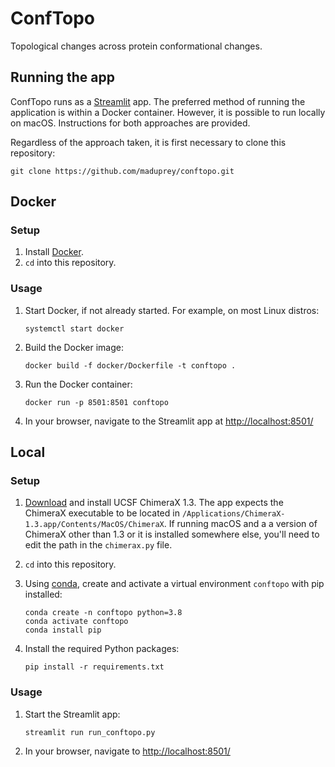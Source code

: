 # ConfTopo
 Topological changes across protein conformational changes.

## Running the app
ConfTopo runs as a [Streamlit](https://streamlit.io/) app. The preferred method of running the application is within a Docker container. However, it is possible to run locally on macOS. Instructions for both approaches are provided.

Regardless of the approach taken, it is first necessary to clone this repository:
```
git clone https://github.com/maduprey/conftopo.git
```

## Docker

### Setup
1. Install [Docker](https://www.docker.com/).
1. `cd` into this repository.

### Usage
1. Start Docker, if not already started. For example, on most Linux distros:
	```
	systemctl start docker
	```
1. Build the Docker image: 
	```
	docker build -f docker/Dockerfile -t conftopo .
	```
1. Run the Docker container:
	```
	docker run -p 8501:8501 conftopo
	```
1. In your browser, navigate to the Streamlit app at [http://localhost:8501/](http://localhost:8501/)


## Local

### Setup
1. [Download](https://www.cgl.ucsf.edu/chimerax/download.html) and install UCSF ChimeraX 1.3. The app expects the ChimeraX executable to be located in `/Applications/ChimeraX-1.3.app/Contents/MacOS/ChimeraX`. If running macOS and a a version of ChimeraX other than 1.3 or it is installed somewhere else, you'll need to edit the path in the `chimerax.py` file.

1. `cd` into this repository.
1. Using [conda](https://docs.conda.io/), create and activate a virtual environment `conftopo` with pip installed:
	```
	conda create -n conftopo python=3.8
	conda activate conftopo
	conda install pip
	```
1. Install the required Python packages:
	```
	pip install -r requirements.txt
	```

### Usage
1. Start the Streamlit app:
	```
	streamlit run run_conftopo.py
	```
1. In your browser, navigate to [http://localhost:8501/](http://localhost:8501/)